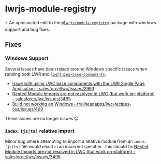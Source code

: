 # lwrjs-module-registry

⚡ An opinionated edit to the [`@lwrjs/module-registry`](https://www.npmjs.com/package/@lwrjs/module-registry) package with windows support and bug fixes.

## Fixes

### Windows Support

Several issues have been raised around Windows specific issues when running both LWR and [`lightning-base-components`](https://www.npmjs.com/package/lightning-base-components).

- [Issue with using LWC base components <lightning-input> with the LWR Single Page Application - salesforce/lwc/issues/2993](https://github.com/salesforce/lwc/issues/2993)
- [Nested Module Imports are not resolved in LWC (but work on-platform) - salesforce/lwc/issues/3495](https://github.com/salesforce/lwc/issues/3495)
- [Build not working on Windows - trailheadapps/lwc-recipes-oss/issues/498](https://github.com/trailheadapps/lwc-recipes-oss/issues/498)

These issues are no longer issues 😊

### `index.(js|ts)` relative import

Minor bug where attempting to import a relative module from an `index.(js|ts)` file would result in an incorrect specifier. This should fix [Nested Module Imports are not resolved in LWC (but work on-platform) - salesforce/lwc/issues/3495](https://github.com/salesforce/lwc/issues/3495).
